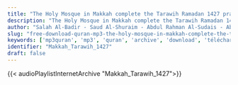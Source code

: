 ```yaml
---
title: "The Holy Mosque in Makkah complete the Tarawih Ramadan 1427 prayer"
description: "The Holy Mosque in Makkah complete the Tarawih Ramadan 1427 prayer"
author: "Salah Al-Badir - Saud Al-Shuraim - Abdul Rahman Al-Sudais - Abdullah Awad Al-Juhani"
slug: "free-download-quran-mp3-the-holy-mosque-in-makkah-complete-the-tarawih-ramadan-1427-prayer"
keywords: ['mp3quran', 'mp3', 'quran', 'archive', 'download', 'télécharger', 'coran', 'islam', 'al-Shuraym', 'al-Muaiqly', 'al-Budair', 'as-Sudays', 'al-Juhany', 'taraweeh', 'Makkah', 'Tarawih', 'ماهر', 'المعيقلي', 'سعود', 'الشريم', 'عبد', 'الرحمن', 'السديس', 'عبدالله', 'عواد', 'الجهني', 'صلاح', 'البدير', 'مصحف', 'الحرم', 'المكي', 'كاملا', 'من', 'صلاة', 'تراويح', 'رمضان', '1427', 'قرآن', 'مصحف', 'مرتل', 'مجود', 'القرآن', 'الكريم', 'المصحف', 'المرتل', 'المجود', 'إسلام', 'تحميل']
identifier: "Makkah_Tarawih_1427"
draft: false
---
```


{{< audioPlaylistInternetArchive "Makkah_Tarawih_1427">}}
